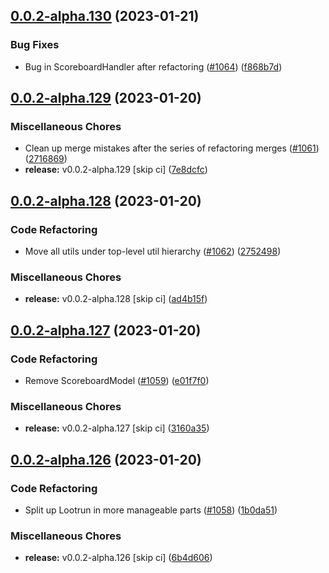 ## [0.0.2-alpha.130](https://github.com/Wynntils/Artemis/compare/v0.0.2-alpha.129...v0.0.2-alpha.130) (2023-01-21)


### Bug Fixes

* Bug in ScoreboardHandler after refactoring ([#1064](https://github.com/Wynntils/Artemis/issues/1064)) ([f868b7d](https://github.com/Wynntils/Artemis/commit/f868b7d2eab177fab5ea8043cafac86f1dfb2a9b))

## [0.0.2-alpha.129](https://github.com/Wynntils/Artemis/compare/v0.0.2-alpha.128...v0.0.2-alpha.129) (2023-01-20)


### Miscellaneous Chores

* Clean up merge mistakes after the series of refactoring merges ([#1061](https://github.com/Wynntils/Artemis/issues/1061)) ([2716869](https://github.com/Wynntils/Artemis/commit/27168696bd196f9052b9123afe4273c53ea39d4c))
* **release:** v0.0.2-alpha.129 [skip ci] ([7e8dcfc](https://github.com/Wynntils/Artemis/commit/7e8dcfcc74f0ffcd846e7c26086a21f04026860f))

## [0.0.2-alpha.128](https://github.com/Wynntils/Artemis/compare/v0.0.2-alpha.127...v0.0.2-alpha.128) (2023-01-20)


### Code Refactoring

* Move all utils under top-level util hierarchy ([#1062](https://github.com/Wynntils/Artemis/issues/1062)) ([2752498](https://github.com/Wynntils/Artemis/commit/275249887c613e8c26c34a40ddb8d6a7ad77d34d))


### Miscellaneous Chores

* **release:** v0.0.2-alpha.128 [skip ci] ([ad4b15f](https://github.com/Wynntils/Artemis/commit/ad4b15f172e4dd2f08d36bfe25dd6eee1fffb756))

## [0.0.2-alpha.127](https://github.com/Wynntils/Artemis/compare/v0.0.2-alpha.126...v0.0.2-alpha.127) (2023-01-20)


### Code Refactoring

* Remove ScoreboardModel ([#1059](https://github.com/Wynntils/Artemis/issues/1059)) ([e01f7f0](https://github.com/Wynntils/Artemis/commit/e01f7f03742b2db5e520e3abcfbd1403d8e66f29))


### Miscellaneous Chores

* **release:** v0.0.2-alpha.127 [skip ci] ([3160a35](https://github.com/Wynntils/Artemis/commit/3160a35867ab6aec950a0f94116dd15e6eb165ea))

## [0.0.2-alpha.126](https://github.com/Wynntils/Artemis/compare/v0.0.2-alpha.125...v0.0.2-alpha.126) (2023-01-20)


### Code Refactoring

* Split up Lootrun in more manageable parts ([#1058](https://github.com/Wynntils/Artemis/issues/1058)) ([1b0da51](https://github.com/Wynntils/Artemis/commit/1b0da51cbfefbfd2ec3063e4054119507c29a78d))


### Miscellaneous Chores

* **release:** v0.0.2-alpha.126 [skip ci] ([6b4d606](https://github.com/Wynntils/Artemis/commit/6b4d606e192f3d7c8eb60f9887ea8d7af7a32969))

